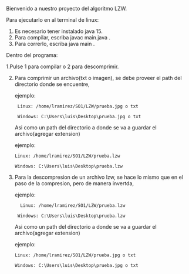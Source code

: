 Bienvenido a nuestro proyecto del algoritmo LZW.

Para ejecutarlo en al terminal de linux:
1. Es necesario tener instalado java 15.
2. Para compilar, escriba javac main.java .
3. Para correrlo, escriba java main .


Dentro del programa:

1.Pulse 1 para compilar o 2 para descomprimir.

2. Para comprimir un archivo(txt o imagen), se debe proveer el path del directorio donde se encuentre, 

   ejemplo:
   
        Linux: /home/lramirez/SO1/LZW/prueba.jpg o txt
   
        Windows: C:\Users\luis\Desktop\prueba.jpg o txt
   
   Asi como un path del directorio a donde se va a guardar el archivo(agregar extension)
   
    ejemplo:
    
       Linux: /home/lramirez/SO1/LZW/prueba.lzw
       
       Windows: C:\Users\luis\Desktop\prueba.lzw
       
       
 3. Para la descompresion de un archivo lzw, se hace lo mismo que en el paso de la compresion, pero de manera invertda,
 
    ejemplo:
    
          Linux: /home/lramirez/SO1/LZW/prueba.lzw
       
         Windows: C:\Users\luis\Desktop\prueba.lzw
       
    Asi como un path del directorio a donde se va a guardar el archivo(agregar extension)
    
      ejemplo:
      
        Linux: /home/lramirez/SO1/LZW/prueba.jpg o txt
        
        Windows: C:\Users\luis\Desktop\prueba.jpg o txt
        
